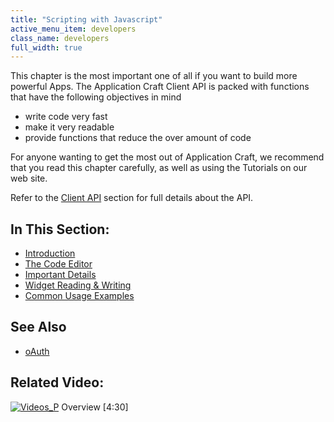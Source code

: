 ```yaml
---
title: "Scripting with Javascript"
active_menu_item: developers
class_name: developers
full_width: true
---
```



This chapter is the most important one of all if you want to build more powerful Apps. The Application Craft Client API is packed with functions that have the following objectives in mind

 - write code very fast
 - make it very readable
 - provide functions that reduce the over amount of code

For anyone wanting to get the most out of Application Craft, we recommend that you read this chapter carefully, as well as using the Tutorials on our web site.

Refer to the [Client API](/developers/documentation/scripting-apis/client-api/) section for full details about the API.

## In This Section:

 - [Introduction](/developers/documentation/scripting-apis/client-scripting-overview/scripting-with-javascript/introduction/)
 - [The Code Editor](/developers/documentation/scripting-apis/client-scripting-overview/scripting-with-javascript/the-code-editor/)
 - [Important Details](/developers/documentation/scripting-apis/client-scripting-overview/scripting-with-javascript/important-details/)
 - [Widget Reading & Writing](/developers/documentation/scripting-apis/client-scripting-overview/scripting-with-javascript/widget-reading-writing/)
 - [Common Usage Examples](/developers/documentation/scripting-apis/client-scripting-overview/scripting-with-javascript/common-usage-examples/)

## See Also

 - [oAuth](/developers/documentation/product-guide/advanced-features/oauth/)

## Related Video:

[![Videos\_P](/img/docs/videos_p.png)](http://www.youtube.com/v/pHaov7DW4kM?autoplay=1&hd=1&fs=1&showsearch=0&rel=0&) Overview [4:30]

